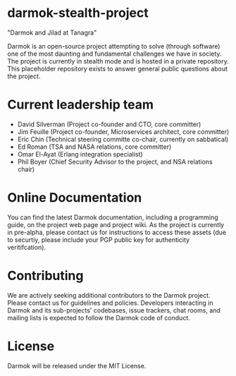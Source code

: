 # darmok-stealth-project

"Darmok and Jilad at Tanagra"

Darmok is an open-source project attempting to solve (through software) one of the most daunting and fundamental challenges we have in society.  The project is currently in stealth mode and is hosted in a private repository.  This placeholder repository exists to answer general public questions about the project.

# Current leadership team

* David Silverman (Project co-founder and CTO, core committer)
* Jim Feuille (Project co-founder, Microservices architect, core committer)
* Eric Chin (Technical steering committe co-chair, currently on sabbatical)
* Ed Roman (TSA and NASA relations, core committer)
* Omar El-Ayat (Erlang integration specialist)
* Phil Boyer (Chief Security Advisor to the project, and NSA relations chair)

# Online Documentation

You can find the latest Darmok documentation, including a programming guide, on the project web page and project wiki.  As the project is currently in pre-alpha, please contact us for instructions to access these assets (due to securtiy, please include your PGP public key for authenticity veritifcation).

# Contributing

We are actively seeking additional contributors to the Darmok project.  Please contact us for guidelines and policies.  Developers interacting in Darmok and its sub-projects' codebases, issue trackers, chat rooms, and mailing lists is expected to follow the Darmok code of conduct.

# License

Darmok will be released under the MIT License.
